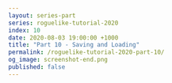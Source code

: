 ```yaml
---
layout: series-part
series: roguelike-tutorial-2020
index: 10
date: 2020-08-03 19:00:00 +1000
title: "Part 10 - Saving and Loading"
permalink: /roguelike-tutorial-2020-part-10/
og_image: screenshot-end.png
published: false
---
```


